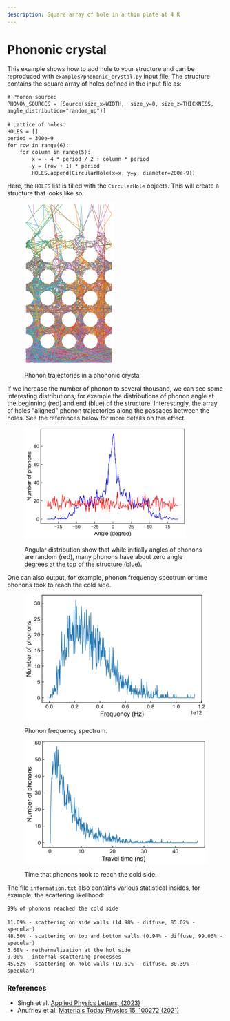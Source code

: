 ```yaml
---
description: Square array of hole in a thin plate at 4 K
---
```


# Phononic crystal

This example shows how to add hole to your structure and can be reproduced with `examples/phononic_crystal.py` input file. The structure contains the square array of holes defined in the input file as:

```
# Phonon source:
PHONON_SOURCES = [Source(size_x=WIDTH,  size_y=0, size_z=THICKNESS, angle_distribution="random_up")]

# Lattice of holes:
HOLES = []
period = 300e-9
for row in range(6):
    for column in range(5):
        x = - 4 * period / 2 + column * period
        y = (row + 1) * period
        HOLES.append(CircularHole(x=x, y=y, diameter=200e-9))
```

Here, the `HOLES` list is filled with the `CircularHole` objects. This will create a structure that looks like so:

<figure><img src="../.gitbook/assets/image (5).png" alt="" width="207"><figcaption><p>Phonon trajectories in a phononic crystal</p></figcaption></figure>

If we increase the number of phonon to several thousand, we can see some interesting distributions, for example the distributions of phonon angle at the beginning (red) and end (blue) of the structure. Interestingly, the array of holes "aligned" phonon trajectories along the passages between the holes. See the references below for more details on this effect.

<figure><img src="../.gitbook/assets/image (4).png" alt="" width="375"><figcaption><p>Angular distribution show that while initially angles of phonons are random (red), many phonons have about zero angle degrees at the top of the structure (blue).</p></figcaption></figure>

One can also output, for example, phonon frequency spectrum or time phonons took to reach the cold side.

<div>

<figure><img src="../.gitbook/assets/image (7).png" alt=""><figcaption><p>Phonon frequency spectrum.</p></figcaption></figure>

 

<figure><img src="../.gitbook/assets/image (8).png" alt=""><figcaption><p>Time that phonons took to reach the cold side.</p></figcaption></figure>

</div>

The file `information.txt` also contains various statistical insides, for example, the scattering likelihood:

```
99% of phonons reached the cold side

11.09% - scattering on side walls (14.98% - diffuse, 85.02% - specular)
48.50% - scattering on top and bottom walls (0.94% - diffuse, 99.06% - specular)
3.68% - rethermalization at the hot side
0.00% - internal scattering processes
45.52% - scattering on hole walls (19.61% - diffuse, 80.39% - specular)
```

### References

* Singh et al. [Applied Physics Letters, (2023)](https://aip.scitation.org/doi/10.1063/5.0137221)
* Anufriev et al. [Materials Today Physics 15, 100272 (2021)](https://www.sciencedirect.com/science/article/pii/S2542529320300961)

